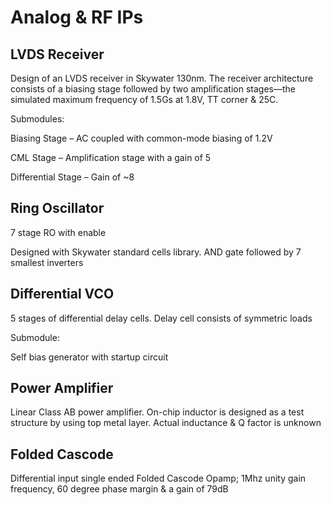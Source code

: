 # Analog & RF IPs 

## LVDS Receiver
Design of an LVDS receiver in Skywater 130nm. The receiver architecture consists of a biasing stage followed by two amplification stages—the simulated maximum frequency of 1.5Gs at 1.8V, TT corner & 25C.

Submodules:

Biasing Stage – AC coupled with common-mode biasing of 1.2V

CML Stage – Amplification stage with a gain of 5

Differential Stage – Gain of ~8

## Ring Oscillator
7 stage RO with enable

Designed with Skywater standard cells library. AND gate followed by 7 smallest inverters

## Differential VCO
5 stages of differential delay cells. Delay cell consists of symmetric loads

Submodule:

Self bias generator with startup circuit

## Power Amplifier
Linear Class AB power amplifier. On-chip inductor is designed as a test structure by using top metal layer. Actual inductance & Q factor is unknown

## Folded Cascode
Differential input single ended Folded Cascode Opamp; 1Mhz unity gain frequency, 60 degree phase margin & a gain of 79dB
